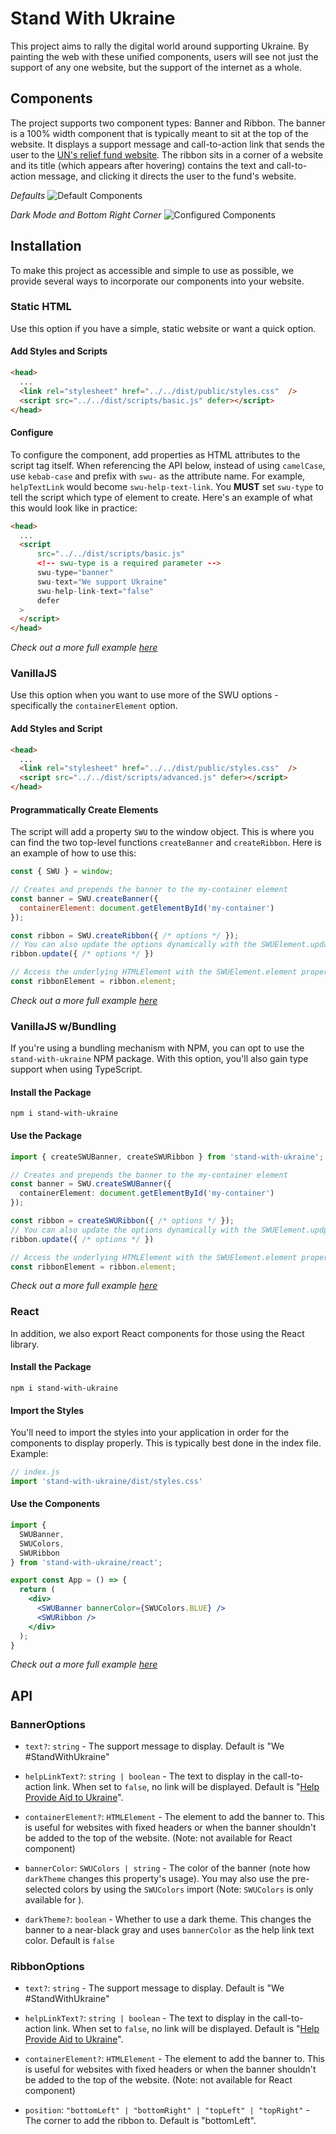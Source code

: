 
# Stand With Ukraine

This project aims to rally the digital world around supporting Ukraine. By painting the web with these unified components, users will see not just the support of any one website, but the support of the internet as a whole.

## Components
The project supports two component types: Banner and Ribbon. The banner is a 100% width component that is typically meant to sit at the top of the website. It displays a support message and call-to-action link that sends the user to the [UN's relief fund website](https://crisisrelief.un.org/t/ukraine). The ribbon sits in a corner of a website and its title (which appears after hovering) contains the text and call-to-action message, and clicking it directs the user to the fund's website.

*Defaults*
![Default Components](https://github.com/mkossoris/stand-with-ukraine/tree/main/examples/img/Default.png)

*Dark Mode and Bottom Right Corner*
![Configured Components](https://github.com/mkossoris/stand-with-ukraine/tree/main/examples/img/Customized.png)

## Installation
To make this project as accessible and simple to use as possible, we provide several ways to incorporate our components into your website.
### Static HTML
Use this option if you have a simple, static website or want a quick option.

#### Add Styles and Scripts
```html
<head>
  ...
  <link rel="stylesheet" href="../../dist/public/styles.css"  />
  <script src="../../dist/scripts/basic.js" defer></script>
</head>
```

#### Configure
To configure the component, add properties as HTML attributes to the script tag itself. When referencing the API below, instead of using `camelCase`, use `kebab-case` and prefix with `swu-` as the attribute name. For example, `helpTextLink` would become `swu-help-text-link`. You **MUST** set `swu-type` to tell the script which type of element to create. Here's an example of what this would look like in practice:
```html
<head>
  ...
  <script
	  src="../../dist/scripts/basic.js"
	  <!-- swu-type is a required parameter -->
	  swu-type="banner"
	  swu-text="We support Ukraine"
	  swu-help-link-text="false"
	  defer
  >
  </script>
</head>
```

*Check out a more full example [here](https://github.com/mkossoris/stand-with-ukraine/tree/main/examples/vanilla-basic)*
### VanillaJS
Use this option when you want to use more of the SWU options - specifically the `containerElement` option.

#### Add Styles and Script
```html
<head>
  ...
  <link rel="stylesheet" href="../../dist/public/styles.css"  />
  <script src="../../dist/scripts/advanced.js" defer></script>
</head>
```

#### Programmatically Create Elements
The script will add a property `SWU` to the window object. This is where you can find the two top-level functions `createBanner` and `createRibbon`. Here is an example of how to use this:
```js
const { SWU } = window;

// Creates and prepends the banner to the my-container element
const banner = SWU.createBanner({ 
  containerElement: document.getElementById('my-container')
});

const ribbon = SWU.createRibbon({ /* options */ });
// You can also update the options dynamically with the SWUElement.update method.
ribbon.update({ /* options */ })

// Access the underlying HTMLElement with the SWUElement.element property.
const ribbonElement = ribbon.element;
```

*Check out a more full example [here](https://github.com/mkossoris/stand-with-ukraine/tree/main/examples/vanilla-advanced)*
### VanillaJS w/Bundling
If you're using a bundling mechanism with NPM, you can opt to use the `stand-with-ukraine` NPM package. With this option, you'll also gain type support when using TypeScript.

#### Install the Package
```
npm i stand-with-ukraine
```

#### Use the Package
```ts
import { createSWUBanner, createSWURibbon } from 'stand-with-ukraine';

// Creates and prepends the banner to the my-container element
const banner = SWU.createSWUBanner({ 
  containerElement: document.getElementById('my-container')
});

const ribbon = createSWURibbon({ /* options */ });
// You can also update the options dynamically with the SWUElement.updpate method.
ribbon.update({ /* options */ })

// Access the underlying HTMLElement with the SWUElement.element property.
const ribbonElement = ribbon.element;
```

*Check out a more full example [here](https://github.com/mkossoris/stand-with-ukraine/tree/main/examples/vanilla-advanced-bundler)*
### React
In addition, we also export React components for those using the React library.

#### Install the Package
```
npm i stand-with-ukraine
```

#### Import the Styles
You'll need to import the styles into your application in order for the components to display properly. This is typically best done in the index file. Example:
```js
// index.js
import 'stand-with-ukraine/dist/styles.css'
```
#### Use the Components
```jsx
import {
  SWUBanner,
  SWUColors,
  SWURibbon
} from 'stand-with-ukraine/react';

export const App = () => {
  return (
    <div>
      <SWUBanner bannerColor={SWUColors.BLUE} />
      <SWURibbon />
    </div>
  );
}
```

*Check out a more full example [here](https://github.com/mkossoris/stand-with-ukraine/tree/main/examples/react)*
## API
### BannerOptions
-  `text?`: `string` - The support message to display. Default is "We #StandWithUkraine"

-  `helpLinkText?`: `string | boolean` - The text to display in the call-to-action link. When set to `false`, no link will be displayed. Default is "[Help Provide Aid to Ukraine](https://crisisrelief.un.org/t/ukraine)".

-  `containerElement?`: `HTMLElement` - The element to add the banner to. This is useful for websites with fixed headers or when the banner shouldn't be added to the top of the website. (Note: not available for React component)

- `bannerColor`: `SWUColors | string` - The color of the banner (note how `darkTheme` changes this property's usage). You may also use the pre-selected colors by using the `SWUColors` import (Note: `SWUColors` is only available for ).

- `darkTheme?`: `boolean` - Whether to use a dark theme. This changes the banner to a near-black gray and uses `bannerColor` as the help link text color. Default is `false`

### RibbonOptions
-  `text?`: `string` - The support message to display. Default is "We #StandWithUkraine"

-  `helpLinkText?`: `string | boolean` - The text to display in the call-to-action link. When set to `false`, no link will be displayed. Default is "[Help Provide Aid to Ukraine](https://crisisrelief.un.org/t/ukraine)".

-  `containerElement?`: `HTMLElement` - The element to add the banner to. This is useful for websites with fixed headers or when the banner shouldn't be added to the top of the website. (Note: not available for React component)

-  `position`: `"bottomLeft" | "bottomRight" | "topLeft" | "topRight"` - The corner to add the ribbon to. Default is "bottomLeft".